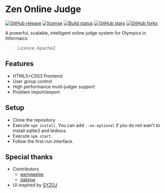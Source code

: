 # Zen Online Judge

[![GitHub release](https://img.shields.io/github/release/ZhangZisu/ZenOnlineJudge.svg)](https://github.com/ZhangZisu/ZenOnlineJudge)
[![license](https://img.shields.io/github/license/ZhangZisu/ZenOnlineJudge.svg)](https://github.com/ZhangZisu/ZenOnlineJudge)
[![Build status](https://ci.appveyor.com/api/projects/status/0sc873ikiw8a5ecc/branch/master?svg=true)](https://ci.appveyor.com/project/ZhangZisu/zenonlinejudge/branch/master)
[![GitHub stars](https://img.shields.io/github/stars/ZhangZisu/ZenOnlineJudge.svg?style=social&label=Stars)](https://github.com/ZhangZisu/ZenOnlineJudge)
[![GitHub forks](https://img.shields.io/github/forks/ZhangZisu/ZenOnlineJudge.svg?style=social&label=Fork)](https://github.com/ZhangZisu/ZenOnlineJudge)

A powerful, scalable, intelligent online judge system for Olympics in Informaics

> Licence: Apache2

## Features
  - HTML5+CSS3 Frontend
  - User group control
  - High performance mutil-judger support
  - Problem import/export

## Setup
  - Clone the repository
  - Execute `npm install`. You can add `--no-optional` if you do not wan't to install sqlite3 and tedious.
  - Execute `npm start`.
  - Follow the first-run interface.

## Special thanks
  - Contributors
    - [wengweijie](https://github.com/wengweijie)
    - [daklqw](https://github.com/daklqw)
  - UI inspired by [SYZOJ](https://github.com/syzoj/syzoj)
